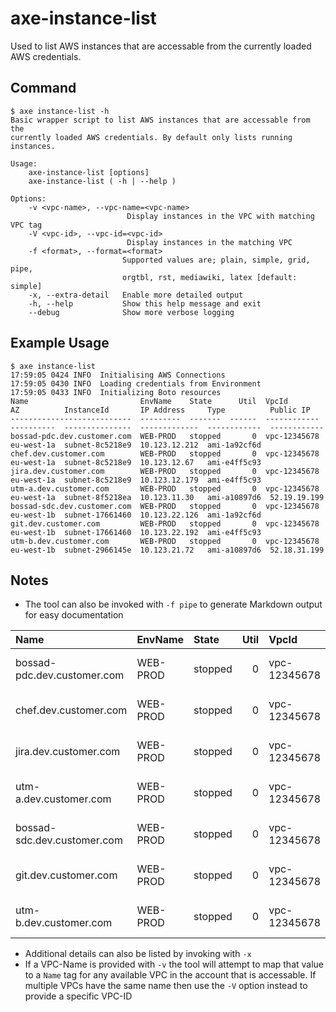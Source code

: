 # axe-instance-list

Used to list AWS instances that are accessable from the currently loaded AWS credentials.

## Command

    $ axe instance-list -h
    Basic wrapper script to list AWS instances that are accessable from the
    currently loaded AWS credentials. By default only lists running instances.

    Usage:
        axe-instance-list [options]
        axe-instance-list ( -h | --help )

    Options:
        -v <vpc-name>, --vpc-name=<vpc-name>
                              Display instances in the VPC with matching VPC tag
        -V <vpc-id>, --vpc-id=<vpc-id>
                              Display instances in the matching VPC
        -f <format>, --format=<format>
                             Supported values are; plain, simple, grid, pipe,
                             orgtbl, rst, mediawiki, latex [default: simple]
        -x, --extra-detail   Enable more detailed output
        -h, --help           Show this help message and exit
        --debug              Show more verbose logging


## Example Usage

    $ axe instance-list
    17:59:05 0424 INFO  Initialising AWS Connections
    17:59:05 0430 INFO  Loading credentials from Environment
    17:59:05 0433 INFO  Initializing Boto resources
    Name                         EnvName    State      Util  VpcId         AZ          InstanceId       IP Address     Type          Public IP
    ---------------------------  ---------  -------  ------  ------------  ----------  ---------------  -------------  ------------  ------------
    bossad-pdc.dev.customer.com  WEB-PROD   stopped       0  vpc-12345678  eu-west-1a  subnet-8c5218e9  10.123.12.212  ami-1a92cf6d
    chef.dev.customer.com        WEB-PROD   stopped       0  vpc-12345678  eu-west-1a  subnet-8c5218e9  10.123.12.67   ami-e4ff5c93
    jira.dev.customer.com        WEB-PROD   stopped       0  vpc-12345678  eu-west-1a  subnet-8c5218e9  10.123.12.179  ami-e4ff5c93
    utm-a.dev.customer.com       WEB-PROD   stopped       0  vpc-12345678  eu-west-1a  subnet-8f5218ea  10.123.11.30   ami-a10897d6  52.19.19.199
    bossad-sdc.dev.customer.com  WEB-PROD   stopped       0  vpc-12345678  eu-west-1b  subnet-17661460  10.123.22.126  ami-1a92cf6d
    git.dev.customer.com         WEB-PROD   stopped       0  vpc-12345678  eu-west-1b  subnet-17661460  10.123.22.192  ami-e4ff5c93
    utm-b.dev.customer.com       WEB-PROD   stopped       0  vpc-12345678  eu-west-1b  subnet-2966145e  10.123.21.72   ami-a10897d6  52.18.31.199


## Notes

 - The tool can also be invoked with `-f pipe` to generate Markdown output for easy documentation

| Name                        | EnvName   | State   |   Util | VpcId        | AZ         | InstanceId      | IP Address    | Type         | Public IP    |
|:----------------------------|:----------|:--------|-------:|:-------------|:-----------|:----------------|:--------------|:-------------|:-------------|
| bossad-pdc.dev.customer.com | WEB-PROD  | stopped |      0 | vpc-12345678 | eu-west-1a | subnet-8c5218e9 | 10.123.12.212 | ami-1a92cf6d |              |
| chef.dev.customer.com       | WEB-PROD  | stopped |      0 | vpc-12345678 | eu-west-1a | subnet-8c5218e9 | 10.123.12.67  | ami-e4ff5c93 |              |
| jira.dev.customer.com       | WEB-PROD  | stopped |      0 | vpc-12345678 | eu-west-1a | subnet-8c5218e9 | 10.123.12.179 | ami-e4ff5c93 |              |
| utm-a.dev.customer.com      | WEB-PROD  | stopped |      0 | vpc-12345678 | eu-west-1a | subnet-8f5218ea | 10.123.11.30  | ami-a10897d6 | 52.19.19.199 |
| bossad-sdc.dev.customer.com | WEB-PROD  | stopped |      0 | vpc-12345678 | eu-west-1b | subnet-17661460 | 10.123.22.126 | ami-1a92cf6d |              |
| git.dev.customer.com        | WEB-PROD  | stopped |      0 | vpc-12345678 | eu-west-1b | subnet-17661460 | 10.123.22.192 | ami-e4ff5c93 |              |
| utm-b.dev.customer.com      | WEB-PROD  | stopped |      0 | vpc-12345678 | eu-west-1b | subnet-2966145e | 10.123.21.72  | ami-a10897d6 | 52.18.31.199 |

 - Additional details can also be listed by invoking with `-x`
 - If a VPC-Name is provided with `-v` the tool will attempt to map that value to a `Name` tag for any available VPC in the account that is accessable. If multiple VPCs have the same name then use the `-V` option instead to provide a specific VPC-ID

